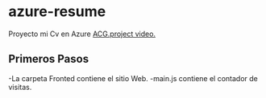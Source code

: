 # azure-resume
Proyecto mi Cv en Azure [ACG.project video.]()

## Primeros Pasos

-La carpeta Fronted contiene el sitio Web.
-main.js contiene el contador de visitas.